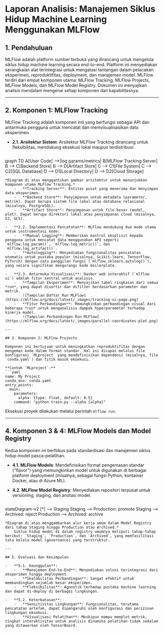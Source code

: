# Laporan Analisis: Manajemen Siklus Hidup Machine Learning Menggunakan MLFlow

## 1. Pendahuluan

MLFlow adalah platform sumber terbuka yang dirancang untuk mengelola siklus hidup machine learning secara end-to-end. Platform ini menyediakan serangkaian alat terintegrasi untuk mengatasi tantangan dalam pelacakan eksperimen, reproduktifitas, deployment, dan manajemen model. MLFlow terdiri dari empat komponen utama: MLFlow Tracking, MLFlow Projects, MLFlow Models, dan MLFlow Model Registry. Dokumen ini menyajikan analisis mendalam mengenai setiap komponen dan kapabilitasnya.

---

## 2. Komponen 1: MLFlow Tracking

MLFlow Tracking adalah komponen inti yang berfungsi sebagai API dan antarmuka pengguna untuk mencatat dan memvisualisasikan data eksperimen.

-   **2.1. Arsitektur Sistem**: Arsitektur MLFlow Tracking dirancang untuk fleksibilitas, mendukung eksekusi lokal maupun terdistribusi.
    ```mermaid
graph TD
    A[User Code] -->|log params/metrics| B[MLFlow Tracking Server]
    B --> C[Backend Store]
    B --> D[Artifact Store]
    C --> C1[File System]
    C --> C2[SQL Database]
    D --> D1[Local Directory]
    D --> D2[Cloud Storage]
```
*Diagram di atas menggantikan gambar arsitektur untuk menunjukkan komponen utama MLFlow Tracking.*
    -   **Tracking Server**: Entitas pusat yang menerima dan menyimpan data eksperimen.
    -   **Backend Store**: Penyimpanan untuk metadata (parameter, metrik). Dapat berupa sistem file lokal atau database relasional (misalnya, PostgreSQL).
    -   **Artifact Store**: Penyimpanan untuk file besar (model, plot). Dapat berupa direktori lokal atau penyimpanan cloud (misalnya, S3, GCS).

-   **2.2. Implementasi Pencatatan**: MLFlow mendukung dua mode utama untuk instrumentasi kode:
    -   **Manual Logging**: Memberikan kontrol eksplisit kepada pengguna untuk mencatat data menggunakan API seperti `mlflow.log_param()`, `mlflow.log_metric()`, dan `mlflow.log_artifact()`.
    -   **Autologging**: Menyediakan fungsionalitas pencatatan otomatis untuk pustaka populer (misalnya, Scikit-learn, TensorFlow, PyTorch) dengan satu panggilan fungsi (`mlflow.sklearn.autolog()`), yang secara signifikan mengurangi kode boilerplate.

-   **2.3. Antarmuka Visualisasi**: Dasbor web interaktif (`mlflow ui`) adalah fitur sentral untuk analisis.
    -   **Tampilan Eksperimen**: Menyajikan tabel ringkasan dari semua *run*, yang dapat disortir dan difilter berdasarkan parameter dan metrik.
        ![Tampilan Daftar Run MLFlow](https://mlflow.org/docs/latest/_images/tracking-ui-page.png)
    -   **Fitur Perbandingan**: Memungkinkan perbandingan visual dari beberapa *run* untuk menganalisis dampak hyperparameter terhadap kinerja model.
        ![Tampilan Perbandingan Run MLFlow](https://mlflow.org/docs/latest/_images/parallel-coordinates-plot.png)

---

## 3. Komponen 2: MLFlow Projects

Komponen ini bertujuan untuk meningkatkan reproduktifitas dengan mengemas kode dalam format standar. Hal ini dicapai melalui file konfigurasi `MLproject` yang mendefinisikan dependensi (misalnya, file `conda.yaml`) dan titik masuk eksekusi.

**Contoh `MLproject`:**
```yaml
name: My Project
conda_env: conda.yaml
entry_points:
  main:
    parameters:
      alpha: {type: float, default: 0.5}
    command: "python train.py --alpha {alpha}"
```
Eksekusi proyek dilakukan melalui perintah `mlflow run`.

---

## 4. Komponen 3 & 4: MLFlow Models dan Model Registry

Kedua komponen ini berfokus pada standardisasi dan manajemen siklus hidup model pasca-pelatihan.

-   **4.1. MLFlow Models**: Mendefinisikan format pengemasan standar ("flavor") yang memungkinkan model untuk digunakan di berbagai platform deployment (misalnya, sebagai fungsi Python, kontainer Docker, atau di Azure ML).

-   **4.2. MLFlow Model Registry**: Menyediakan repositori terpusat untuk versioning, staging, dan anotasi model.
    ```mermaid
stateDiagram-v2
    [*] --> Staging
    Staging --> Production: promote
    Staging --> Archived: reject
    Production --> Archived: archive
```
*Diagram di atas menggambarkan alur kerja umum dalam Model Registry dari tahap Staging hingga Production atau Archived.*
    Siklus hidup model di dalam registry umumnya meliputi tahap-tahap berikut: `Staging`, `Production`, dan `Archived`, yang memfasilitasi tata kelola model (governance) yang terstruktur.

---

## 5. Evaluasi dan Kesimpulan

-   **5.1. Keunggulan**:
    -   **Manajemen End-to-End**: Menyediakan solusi terintegrasi dari eksperimen hingga deployment.
    -   **Skalabilitas Perbandingan**: Sangat efektif untuk membandingkan sejumlah besar eksperimen.
    -   **Fleksibilitas**: Agnostik terhadap pustaka machine learning dan dapat di-deploy di berbagai lingkungan.

-   **5.2. Keterbatasan**:
    -   **Sensitivitas Lingkungan**: Fungsionalitas, terutama pencatatan artefak, dapat dipengaruhi oleh konfigurasi dan perizinan lingkungan eksekusi.
    -   **Visualisasi Pelatihan**: Meskipun mampu memplot metrik, tingkat interaktivitas untuk analisis dinamika pelatihan tidak sedalam yang ditawarkan oleh TensorBoard.